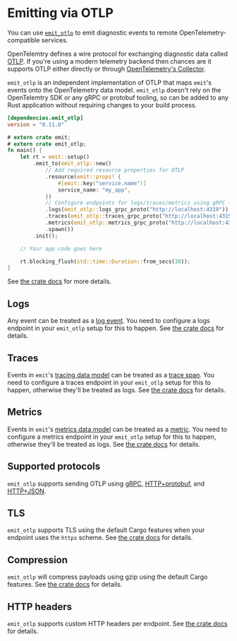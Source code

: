 # Emitting via OTLP

You can use [`emit_otlp`](https://docs.rs/emit_otlp/0.11.0/emit_otlp/index.html) to emit diagnostic events to remote OpenTelemetry-compatible services.

OpenTelemtry defines a wire protocol for exchanging diagnostic data called [OTLP](https://opentelemetry.io/docs/specs/otlp/). If you're using a modern telemetry backend then chances are it supports OTLP either directly or through [OpenTelemetry's Collector](https://opentelemetry.io/docs/collector/).

`emit_otlp` is an independent implementation of OTLP that maps `emit`'s events onto the OpenTelemetry data model. `emit_otlp` doesn't rely on the OpenTelemtry SDK or any gRPC or protobuf tooling, so can be added to any Rust application without requiring changes to your build process.

```toml
[dependencies.emit_otlp]
version = "0.11.0"
```

```rust
# extern crate emit;
# extern crate emit_otlp;
fn main() {
    let rt = emit::setup()
        .emit_to(emit_otlp::new()
            // Add required resource properties for OTLP
            .resource(emit::props! {
                #[emit::key("service.name")]
                service_name: "my_app",
            })
            // Configure endpoints for logs/traces/metrics using gRPC + protobuf
            .logs(emit_otlp::logs_grpc_proto("http://localhost:4319"))
            .traces(emit_otlp::traces_grpc_proto("http://localhost:4319"))
            .metrics(emit_otlp::metrics_grpc_proto("http://localhost:4319"))
            .spawn())
        .init();

    // Your app code goes here

    rt.blocking_flush(std::time::Duration::from_secs(30));
}
```

See [the crate docs](https://docs.rs/emit_otlp/0.11.0/emit_otlp/index.html) for more details.

## Logs

Any event can be treated as a [log event](https://opentelemetry.io/docs/specs/otel/logs/). You need to configure a logs endpoint in your `emit_otlp` setup for this to happen. See [the crate docs](https://docs.rs/emit_otlp/0.11.0/emit_otlp/index.html#logs) for details.

## Traces

Events in `emit`'s [tracing data model](../producing-events/tracing/data-model.md) can be treated as a [trace span](https://opentelemetry.io/docs/specs/otel/trace/). You need to configure a traces endpoint in your `emit_otlp` setup for this to happen, otherwise they'll be treated as logs. See [the crate docs](https://docs.rs/emit_otlp/0.11.0/emit_otlp/index.html#traces) for details.

## Metrics

Events in `emit`'s [metrics data model](../producing-events/metrics/data-model.md) can be treated as a [metric](https://opentelemetry.io/docs/specs/otel/metrics/). You need to configure a metrics endpoint in your `emit_otlp` setup for this to happen, otherwise they'll be treated as logs. See [the crate docs](https://docs.rs/emit_otlp/0.11.0/emit_otlp/index.html#metrics) for details.

## Supported protocols

`emit_otlp` supports sending OTLP using [gRPC](https://docs.rs/emit_otlp/0.11.0/emit_otlp/index.html#configuring-for-grpcprotobuf), [HTTP+protobuf](https://docs.rs/emit_otlp/0.11.0/emit_otlp/index.html#configuring-for-httpprotobuf), and [HTTP+JSON](https://docs.rs/emit_otlp/0.11.0/emit_otlp/index.html#configuring-for-httpjson).

## TLS

`emit_otlp` supports TLS using the default Cargo features when your endpoint uses the `https` scheme. See [the crate docs](https://docs.rs/emit_otlp/0.11.0/emit_otlp/index.html#configuring-tls) for details.

## Compression

`emit_otlp` will compress payloads using gzip using the default Cargo features. See [the crate docs](https://docs.rs/emit_otlp/0.11.0/emit_otlp/index.html#configuring-compression) for details.

## HTTP headers

`emit_otlp` supports custom HTTP headers per endpoint. See [the crate docs](https://docs.rs/emit_otlp/0.11.0/emit_otlp/index.html#customizing-http-headers) for details.

